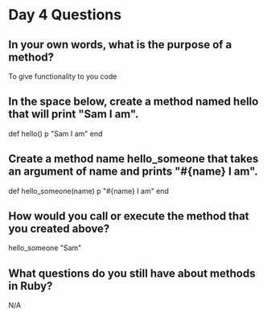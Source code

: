 # Day 4 Questions

## In your own words, what is the purpose of a method?
To give functionality to you code

## In the space below, create a method named hello that will print "Sam I am".
def hello()
  p "Sam I am"
end

## Create a method name hello_someone that takes an argument of name and prints "#{name} I am".
def hello_someone(name)
  p "#{name} I am"
end

## How would you call or execute the method that you created above?
hello_someone "Sam"

## What questions do you still have about methods in Ruby?
N/A